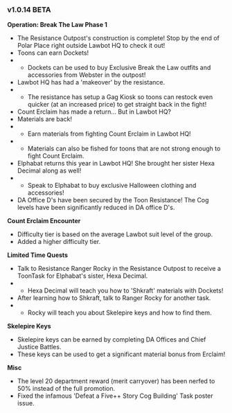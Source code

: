 ### v1.0.14 BETA

**Operation: Break The Law Phase 1**
- The Resistance Outpost's construction is complete! Stop by the end of Polar Place right outside Lawbot HQ to check it out!
- Toons can earn Dockets!
- - Dockets can be used to buy Exclusive Break the Law outfits and accessories from Webster in the outpost!
- Lawbot HQ has had a 'makeover' by the resistance.
- - The resistance has setup a Gag Kiosk so toons can restock even quicker (at an increased price) to get straight back in the fight!
- Count Erclaim has made a return... But in Lawbot HQ?
- Materials are back!
- - Earn materials from fighting Count Erclaim in Lawbot HQ!
- - Materials can also be fished for toons that are not strong enough to fight Count Erclaim.
- Elphabat returns this year in Lawbot HQ! She brought her sister Hexa Decimal along as well!
- - Speak to Elphabat to buy exclusive Halloween clothing and accessories!
- DA Office D's have been secured by the Toon Resistance! The Cog levels have been significantly reduced in DA office D's.

**Count Erclaim Encounter**
- Difficulty tier is based on the average Lawbot suit level of the group.
- Added a higher difficulty tier.

**Limited Time Quests**
- Talk to Resistance Ranger Rocky in the Resistance Outpost to receive a ToonTask for Elphabat's sister, Hexa Decimal.
- - Hexa Decimal will teach you how to 'Shkraft' materials with Dockets!
- After learning how to Shkraft, talk to Ranger Rocky for another task.
- - Rocky will teach you about Skelepire keys and how to find them.

**Skelepire Keys**
- Skelepire keys can be earned by completing DA Offices and Chief Justice Battles.
- These keys can be used to get a significant material bonus from Erclaim!

**Misc**
- The level 20 department reward (merit carryover) has been nerfed to 50% instead of the full promotion.
- Fixed the infamous 'Defeat a Five++ Story Cog Building' Task poster issue.

